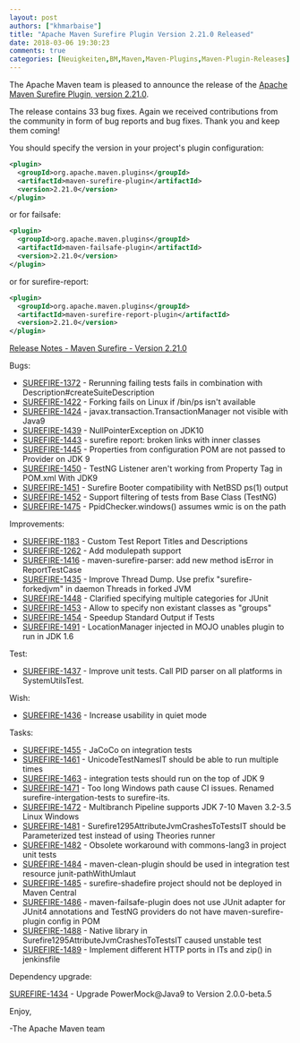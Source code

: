 ```yaml
---
layout: post
authors: ["khmarbaise"]
title: "Apache Maven Surefire Plugin Version 2.21.0 Released"
date: 2018-03-06 19:30:23
comments: true
categories: [Neuigkeiten,BM,Maven,Maven-Plugins,Maven-Plugin-Releases]
---
```

The Apache Maven team is pleased to announce the release of the 
[Apache Maven Surefire Plugin, version 2.21.0](https://maven.apache.org/plugins/maven-surefire-plugin/).


The release contains 33 bug fixes.
Again we received contributions from the community in form of bug reports
and bug fixes.
Thank you and keep them coming!

You should specify the version in your project's plugin configuration:

```xml
<plugin>
  <groupId>org.apache.maven.plugins</groupId>
  <artifactId>maven-surefire-plugin</artifactId>
  <version>2.21.0</version>
</plugin>
```

or for failsafe:

```xml
<plugin>
  <groupId>org.apache.maven.plugins</groupId>
  <artifactId>maven-failsafe-plugin</artifactId>
  <version>2.21.0</version>
</plugin>
```

or for surefire-report:

```xml
<plugin>
  <groupId>org.apache.maven.plugins</groupId>
  <artifactId>maven-surefire-report-plugin</artifactId>
  <version>2.21.0</version>
</plugin>
```


<!-- more -->

[Release Notes - Maven Surefire - Version 2.21.0](https://issues.apache.org/jira/secure/ReleaseNote.jspa?projectId=12317927&version=12341630)

Bugs:

 * [SUREFIRE-1372](https://issues.apache.org/jira/browse/SUREFIRE-1372) - Rerunning failing tests fails in combination with Description#createSuiteDescription
 * [SUREFIRE-1422](https://issues.apache.org/jira/browse/SUREFIRE-1422) - Forking fails on Linux if /bin/ps isn't available
 * [SUREFIRE-1424](https://issues.apache.org/jira/browse/SUREFIRE-1424) - javax.transaction.TransactionManager not visible with Java9
 * [SUREFIRE-1439](https://issues.apache.org/jira/browse/SUREFIRE-1439) - NullPointerException on JDK10
 * [SUREFIRE-1443](https://issues.apache.org/jira/browse/SUREFIRE-1443) - surefire report: broken links with inner classes
 * [SUREFIRE-1445](https://issues.apache.org/jira/browse/SUREFIRE-1445) - Properties from configuration POM are not passed to Provider on JDK 9
 * [SUREFIRE-1450](https://issues.apache.org/jira/browse/SUREFIRE-1450) - TestNG Listener aren't working from Property Tag in POM.xml With JDK9
 * [SUREFIRE-1451](https://issues.apache.org/jira/browse/SUREFIRE-1451) - Surefire Booter compatibility with NetBSD ps(1) output
 * [SUREFIRE-1452](https://issues.apache.org/jira/browse/SUREFIRE-1452) - Support filtering of tests from Base Class (TestNG)
 * [SUREFIRE-1475](https://issues.apache.org/jira/browse/SUREFIRE-1475) - PpidChecker.windows() assumes wmic is on the path

Improvements:

 * [SUREFIRE-1183](https://issues.apache.org/jira/browse/SUREFIRE-1183) - Custom Test Report Titles and Descriptions
 * [SUREFIRE-1262](https://issues.apache.org/jira/browse/SUREFIRE-1262) - Add modulepath support
 * [SUREFIRE-1416](https://issues.apache.org/jira/browse/SUREFIRE-1416) - maven-surefire-parser: add new method isError in ReportTestCase
 * [SUREFIRE-1435](https://issues.apache.org/jira/browse/SUREFIRE-1435) - Improve Thread Dump. Use prefix "surefire-forkedjvm" in daemon Threads in forked JVM
 * [SUREFIRE-1448](https://issues.apache.org/jira/browse/SUREFIRE-1448) - Clarified specifying multiple categories for JUnit
 * [SUREFIRE-1453](https://issues.apache.org/jira/browse/SUREFIRE-1453) - Allow to specify non existant classes as "groups"
 * [SUREFIRE-1454](https://issues.apache.org/jira/browse/SUREFIRE-1454) - Speedup Standard Output if Tests
 * [SUREFIRE-1491](https://issues.apache.org/jira/browse/SUREFIRE-1491) - LocationManager injected in MOJO unables plugin to run in JDK 1.6

Test:

 * [SUREFIRE-1437](https://issues.apache.org/jira/browse/SUREFIRE-1437) - Improve unit tests. Call PID parser on all platforms in SystemUtilsTest.

Wish:

 * [SUREFIRE-1436](https://issues.apache.org/jira/browse/SUREFIRE-1436) - Increase usability in quiet mode

Tasks:

 * [SUREFIRE-1455](https://issues.apache.org/jira/browse/SUREFIRE-1455) - JaCoCo on integration tests
 * [SUREFIRE-1461](https://issues.apache.org/jira/browse/SUREFIRE-1461) - UnicodeTestNamesIT should be able to run multiple times
 * [SUREFIRE-1463](https://issues.apache.org/jira/browse/SUREFIRE-1463) - integration tests should run on the top of JDK 9
 * [SUREFIRE-1471](https://issues.apache.org/jira/browse/SUREFIRE-1471) - Too long Windows path cause CI issues. Renamed surefire-intergation-tests to surefire-its.
 * [SUREFIRE-1472](https://issues.apache.org/jira/browse/SUREFIRE-1472) - Multibranch Pipeline supports JDK 7-10 Maven 3.2-3.5 Linux Windows
 * [SUREFIRE-1481](https://issues.apache.org/jira/browse/SUREFIRE-1481) - Surefire1295AttributeJvmCrashesToTestsIT should be Parameterized test instead of using Theories runner
 * [SUREFIRE-1482](https://issues.apache.org/jira/browse/SUREFIRE-1482) - Obsolete workaround with commons-lang3 in project unit tests
 * [SUREFIRE-1484](https://issues.apache.org/jira/browse/SUREFIRE-1484) - maven-clean-plugin should be used in integration test resource junit-pathWithUmlaut
 * [SUREFIRE-1485](https://issues.apache.org/jira/browse/SUREFIRE-1485) - surefire-shadefire project should not be deployed in Maven Central
 * [SUREFIRE-1486](https://issues.apache.org/jira/browse/SUREFIRE-1486) - maven-failsafe-plugin does not use JUnit adapter for JUnit4 annotations and TestNG providers do not have maven-surefire-plugin config in POM
 * [SUREFIRE-1488](https://issues.apache.org/jira/browse/SUREFIRE-1488) - Native library in Surefire1295AttributeJvmCrashesToTestsIT caused unstable test
 * [SUREFIRE-1489](https://issues.apache.org/jira/browse/SUREFIRE-1489) - Implement different HTTP ports in ITs and zip() in jenkinsfile

Dependency upgrade:

[SUREFIRE-1434](https://issues.apache.org/jira/browse/SUREFIRE-1434) - Upgrade PowerMock@Java9 to Version 2.0.0-beta.5

Enjoy,

-The Apache Maven team

